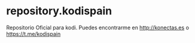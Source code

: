 # repository.kodispain
Repositorio Oficial para kodi. Puedes encontrarme en http://konectas.es o https://t.me/kodispain
